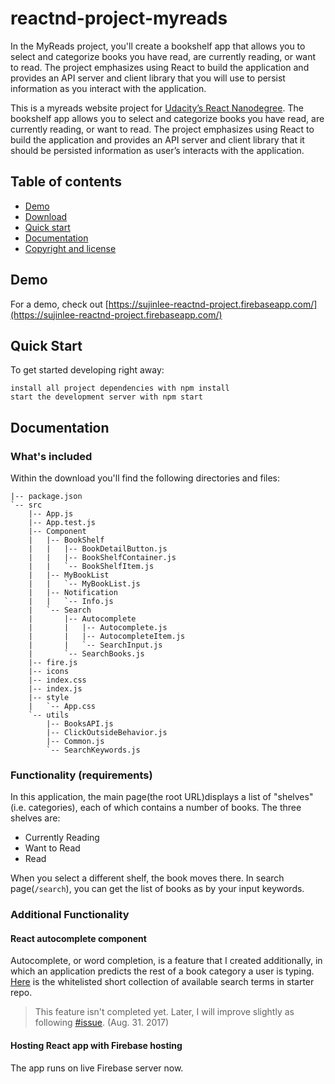 # reactnd-project-myreadsIn the MyReads project, you'll create a bookshelf app that allows you to select and categorize books you have read, are currently reading, or want to read. The project emphasizes using React to build the application and provides an API server and client library that you will use to persist information as you interact with the application.This is a myreads website project for [Udacity’s React Nanodegree](https://www.udacity.com/course/react-nanodegree--nd019). The bookshelf app allows you to select and categorize books you have read, are currently reading, or want to read. The project emphasizes using React to build the application and provides an API server and client library that it should be persisted information as user’s interacts with the application.## Table of contents- [Demo](#demo)- [Download](#download)- [Quick start](#quick-start)- [Documentation](#documentation)- [Copyright and license](#copyright-and-license)## DemoFor a demo, check out [https://sujinlee-reactnd-project.firebaseapp.com/](https://sujinlee-reactnd-project.firebaseapp.com/)## Quick StartTo get started developing right away:```install all project dependencies with npm installstart the development server with npm start```## Documentation### What's includedWithin the download you'll find the following directories and files:```|-- package.json`-- src    |-- App.js    |-- App.test.js    |-- Component    |   |-- BookShelf    |   |   |-- BookDetailButton.js    |   |   |-- BookShelfContainer.js    |   |   `-- BookShelfItem.js    |   |-- MyBookList    |   |   `-- MyBookList.js    |   |-- Notification    |   |   `-- Info.js    |   `-- Search    |       |-- Autocomplete    |       |   |-- Autocomplete.js    |       |   |-- AutocompleteItem.js    |       |   `-- SearchInput.js    |       `-- SearchBooks.js    |-- fire.js     |-- icons    |-- index.css    |-- index.js    |-- style    |   `-- App.css    `-- utils        |-- BooksAPI.js        |-- ClickOutsideBehavior.js        |-- Common.js        `-- SearchKeywords.js```### Functionality (requirements)In this application, the main page(the root URL)displays a list of "shelves" (i.e. categories), each of which contains a number of books. The three shelves are:* Currently Reading* Want to Read* ReadWhen you select a different shelf, the book moves there.In search page(`/search`), you can get the list of books as by your input keywords.### Additional Functionality#### React autocomplete component Autocomplete, or word completion, is a feature that I created additionally, in which an application predicts the rest of a book category a user is typing. [Here](https://github.com/udacity/reactnd-project-myreads-starter/blob/master/SEARCH_TERMS.md) is the whitelisted short collection of available search terms in starter repo.> This feature isn't completed yet. Later, I will improve slightly as following [#issue](https://github.com/sujinleeme/reactnd-project-myreads/issues/5). (Aug. 31. 2017)####  Hosting React app with Firebase hosting The app runs on live Firebase server now.